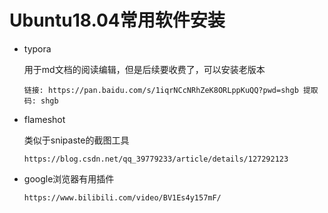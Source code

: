 # Ubuntu18.04常用软件安装

- typora

  用于md文档的阅读编辑，但是后续要收费了，可以安装老版本

  ```
  链接: https://pan.baidu.com/s/1iqrNCcNRhZeK8ORLppKuQQ?pwd=shgb 提取码: shgb
  ```

- flameshot

  类似于snipaste的截图工具

  ```
  https://blog.csdn.net/qq_39779233/article/details/127292123
  ```

- google浏览器有用插件

  ```
  https://www.bilibili.com/video/BV1Es4y157mF/
  ```

  